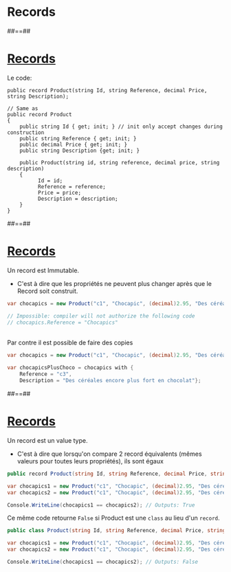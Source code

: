<!-- .slide: class="transition bg-blue" -->
# Records

##==##

<!-- .slide: class="with-code max-height"  -->
# [Records](https://learn.microsoft.com/en-us/dotnet/csharp/language-reference/builtin-types/record)

Le code:

```csharp[]
public record Product(string Id, string Reference, decimal Price, string Description);

// Same as
public record Product 
{
    public string Id { get; init; } // init only accept changes during construction
    public string Reference { get; init; }
    public decimal Price { get; init; }
    public string Description {get; init; }

    public Product(string id, string reference, decimal price, string description)
    {
          Id = id;
          Reference = reference;
          Price = price;
          Description = description;
    }
}
```

##==## 

# [Records](https://learn.microsoft.com/en-us/dotnet/csharp/language-reference/builtin-types/record)

Un record est Immutable.
- C'est à dire que les propriétés ne peuvent plus changer après que le Record soit construit.

```csharp
var chocapics = new Product("c1", "Chocapic", (decimal)2.95, "Des céréales fort en chocolat");

// Impossible: compiler will not authorize the following code
// chocapics.Reference = "Chocapics"
```

<br />

<div class="fragment"> 
Par contre il est possible de faire des copies

```csharp
var chocapics = new Product("c1", "Chocapic", (decimal)2.95, "Des céréales fort en chocolat");

var chocapicsPlusChoco = chocapics with { 
    Reference = "c3",
    Description = "Des céréales encore plus fort en chocolat"};
```
</div>

##==##

# [Records](https://learn.microsoft.com/en-us/dotnet/csharp/language-reference/builtin-types/record)


Un record est un value type.
- C'est à dire que lorsqu'on compare 2 record équivalents (mêmes valeurs pour toutes leurs propriétés), ils sont égaux

```csharp
public record Product(string Id, string Reference, decimal Price, string Description);

var chocapics1 = new Product("c1", "Chocapic", (decimal)2.95, "Des céréales fort en chocolat");
var chocapics2 = new Product("c1", "Chocapic", (decimal)2.95, "Des céréales fort en chocolat");

Console.WriteLine(chocapics1 == chocapics2); // Outputs: True
```

Ce même code retourne `False` si Product est une `class` au lieu d'un `record`.

```csharp
public class Product(string Id, string Reference, decimal Price, string Description);

var chocapics1 = new Product("c1", "Chocapic", (decimal)2.95, "Des céréales fort en chocolat");
var chocapics2 = new Product("c1", "Chocapic", (decimal)2.95, "Des céréales fort en chocolat");

Console.WriteLine(chocapics1 == chocapics2); // Outputs: False
```
